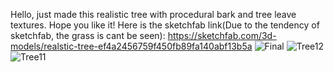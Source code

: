 Hello, just made this realistic tree with procedural bark and tree leave textures. Hope you like it! Here is the sketchfab link(Due to the tendency of sketchfab, the grass is cant be seen): https://sketchfab.com/3d-models/realstic-tree-ef4a2456759f450fb89fa140abf13b5a
![Final](https://github.com/user-attachments/assets/747c9dd9-9ef0-4a43-8809-a821ce285070)
![Tree12](https://github.com/user-attachments/assets/17238c44-9ad8-4c6b-bd32-5e05264ac807)
![Tree11](https://github.com/user-attachments/assets/5ce6d3b7-9ea5-4b6f-9e58-c30e5f50ec8a)
